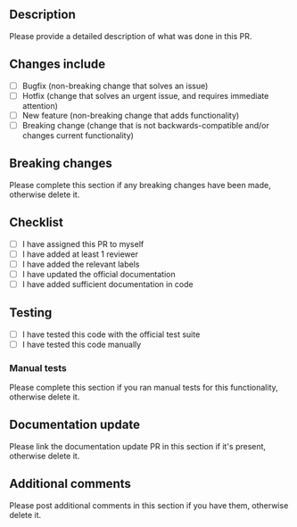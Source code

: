 ## Description

Please provide a detailed description of what was done in this PR.

## Changes include

- [ ] Bugfix (non-breaking change that solves an issue)
- [ ] Hotfix (change that solves an urgent issue, and requires immediate attention)
- [ ] New feature (non-breaking change that adds functionality)
- [ ] Breaking change (change that is not backwards-compatible and/or changes current functionality)

## Breaking changes

Please complete this section if any breaking changes have been made, otherwise delete it.

## Checklist

- [ ] I have assigned this PR to myself
- [ ] I have added at least 1 reviewer
- [ ] I have added the relevant labels
- [ ] I have updated the official documentation
- [ ] I have added sufficient documentation in code

## Testing

- [ ] I have tested this code with the official test suite
- [ ] I have tested this code manually

### Manual tests

Please complete this section if you ran manual tests for this functionality, otherwise delete it.

## Documentation update

Please link the documentation update PR in this section if it's present, otherwise delete it.

## Additional comments

Please post additional comments in this section if you have them, otherwise delete it.